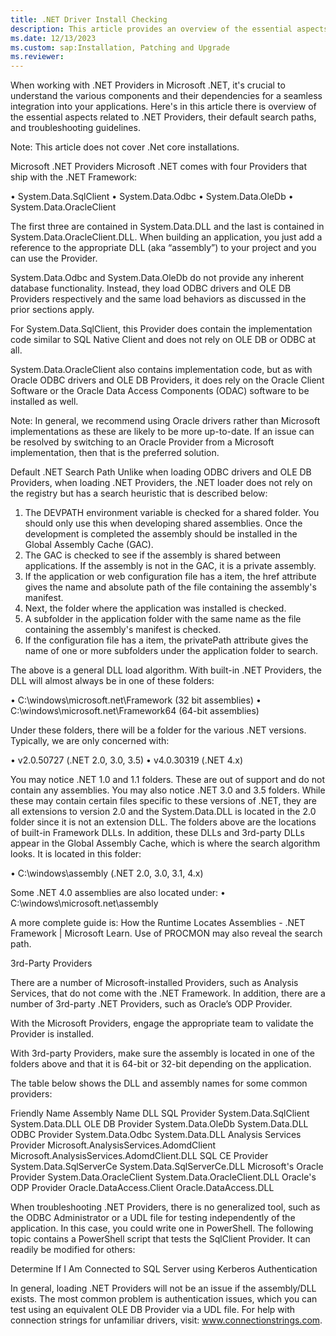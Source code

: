 ```yaml
---
title: .NET Driver Install Checking
description: This article provides an overview of the essential aspects related to .NET Providers, their default search paths, and troubleshooting guidelines.
ms.date: 12/13/2023
ms.custom: sap:Installation, Patching and Upgrade
ms.reviewer:  
---
```


When working with .NET Providers in Microsoft .NET, it's crucial to understand the various components and their dependencies for a seamless integration into your applications. Here's in this article there is overview of the essential aspects related to .NET Providers, their default search paths, and troubleshooting guidelines.

Note: This article does not cover .Net core installations.

Microsoft .NET Providers
Microsoft .NET comes with four Providers that ship with the .NET Framework:

•	System.Data.SqlClient
•	System.Data.Odbc
•	System.Data.OleDb
•	System.Data.OracleClient

The first three are contained in System.Data.DLL and the last is contained in System.Data.OracleClient.DLL. When building an application, you just add a reference to the appropriate DLL (aka “assembly”) to your project and you can use the Provider.

System.Data.Odbc and System.Data.OleDb do not provide any inherent database functionality. Instead, they load ODBC drivers and OLE DB Providers respectively and the same load behaviors as discussed in the prior sections apply.

For System.Data.SqlClient, this Provider does contain the implementation code similar to SQL Native Client and does not rely on OLE DB or ODBC at all.

System.Data.OracleClient also contains implementation code, but as with Oracle ODBC drivers and OLE DB Providers, it does rely on the Oracle Client Software or the Oracle Data Access Components (ODAC) software to be installed as well.

Note: In general, we recommend using Oracle drivers rather than Microsoft implementations as these are likely to be more up-to-date. If an issue can be resolved by switching to an Oracle Provider from a Microsoft implementation, then that is the preferred solution.

Default .NET Search Path
Unlike when loading ODBC drivers and OLE DB Providers, when loading .NET Providers, the .NET loader does not rely on the registry but has a search heuristic that is described below:
1.	The DEVPATH environment variable is checked for a shared folder. You should only use this when developing shared assemblies. Once the development is completed the assembly should be installed in the Global Assembly Cache (GAC).
2.	The GAC is checked to see if the assembly is shared between applications. If the assembly is not in the GAC, it is a private assembly.
3.	If the application or web configuration file has a item, the href attribute gives the name and absolute path of the file containing the assembly's manifest.
4.	Next, the folder where the application was installed is checked.
5.	A subfolder in the application folder with the same name as the file containing the assembly's manifest is checked.
6.	If the configuration file has a item, the privatePath attribute gives the name of one or more subfolders under the application folder to search.

The above is a general DLL load algorithm. With built-in .NET Providers, the DLL will almost always be in one of these folders:

•	C:\windows\microsoft.net\Framework (32 bit assemblies)
•	C:\windows\microsoft.net\Framework64 (64-bit assemblies)

Under these folders, there will be a folder for the various .NET versions. Typically, we are only concerned with:

•	v2.0.50727 (.NET 2.0, 3.0, 3.5)
•	v4.0.30319 (.NET 4.x)

You may notice .NET 1.0 and 1.1 folders. These are out of support and do not contain any assemblies. You may also notice .NET 3.0 and 3.5 folders. While these may contain certain files specific to these versions of .NET, they are all extensions to version 2.0 and the System.Data.DLL is located in the 2.0 folder since it is not an extension DLL.   The folders above are the locations of built-in Framework DLLs. In addition, these DLLs and 3rd-party DLLs appear in the Global Assembly Cache, which is where the search algorithm looks. It is located in this folder:

•	C:\windows\assembly (.NET 2.0, 3.0, 3.1, 4.x)

Some .NET 4.0 assemblies are also located under:
•	C:\windows\microsoft.net\assembly

A more complete guide is: How the Runtime Locates Assemblies - .NET Framework | Microsoft Learn. Use of PROCMON may also reveal the search path.

3rd-Party Providers

There are a number of Microsoft-installed Providers, such as Analysis Services, that do not come with the .NET Framework. In addition, there are a number of 3rd-party .NET Providers, such as Oracle’s ODP Provider.

With the Microsoft Providers, engage the appropriate team to validate the Provider is installed.

With 3rd-party Providers, make sure the assembly is located in one of the folders above and that it is 64-bit or 32-bit depending on the application.

The table below shows the DLL and assembly names for some common providers:

Friendly Name	Assembly Name	DLL
SQL Provider	System.Data.SqlClient	System.Data.DLL
OLE DB Provider	System.Data.OleDb	System.Data.DLL
ODBC Provider	System.Data.Odbc	System.Data.DLL
Analysis Services Provider	Microsoft.AnalysisServices.AdomdClient	Microsoft.AnalysisServices.AdomdClient.DLL
SQL CE Provider	System.Data.SqlServerCe	System.Data.SqlServerCe.DLL
Microsoft's Oracle Provider	System.Data.OracleClient	System.Data.OracleClient.DLL
Oracle's ODP Provider	Oracle.DataAccess.Client	Oracle.DataAccess.DLL

When troubleshooting .NET Providers, there is no generalized tool, such as the ODBC Administrator or a UDL file for testing independently of the application. In this case, you could write one in PowerShell. The following topic contains a PowerShell script that tests the SqlClient Provider. It can readily be modified for others:

Determine If I Am Connected to SQL Server using Kerberos Authentication

In general, loading .NET Providers will not be an issue if the assembly/DLL exists. The most common problem is authentication issues, which you can test using an equivalent OLE DB Provider via a UDL file.
For help with connection strings for unfamiliar drivers, visit: www.connectionstrings.com.